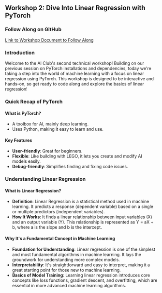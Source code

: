 ## Workshop 2: Dive Into Linear Regression with PyTorch

### Follow Along on GitHub
[Link to Workshop Document to Follow Along](https://docs.google.com/document/d/1DAKWIrIulB-Pldfk3CpiCNAQXdOjHC1D2bLJ_xgM_EY/edit?usp=sharing)

### Introduction
Welcome to the AI Club's second technical workshop! Building on our previous session on PyTorch installations and dependencies, today we're taking a step into the world of machine learning with a focus on linear regression using PyTorch. This workshop is designed to be interactive and hands-on, so get ready to code along and explore the basics of linear regression!

### Quick Recap of PyTorch
#### What is PyTorch?
- A toolbox for AI, mainly deep learning.
- Uses Python, making it easy to learn and use.

#### Key Features
- **User-friendly**: Great for beginners.
- **Flexible**: Like building with LEGO, it lets you create and modify AI models easily.
- **Debug-friendly**: Simplifies finding and fixing code issues.

### Understanding Linear Regression
#### What is Linear Regression?
- **Definition**: Linear Regression is a statistical method used in machine learning. It predicts a response (dependent variable) based on a single or multiple predictors (independent variables).
- **How It Works**: It finds a linear relationship between input variables (X) and an output variable (Y). This relationship is represented as Y = aX + b, where a is the slope and b is the intercept.

#### Why It's a Fundamental Concept in Machine Learning
- **Foundation for Understanding**: Linear regression is one of the simplest and most fundamental algorithms in machine learning. It lays the groundwork for understanding more complex models.
- **Interpretability**: It's straightforward and easy to interpret, making it a great starting point for those new to machine learning.
- **Basics of Model Training**: Learning linear regression introduces core concepts like loss functions, gradient descent, and overfitting, which are essential in more advanced machine learning algorithms.
